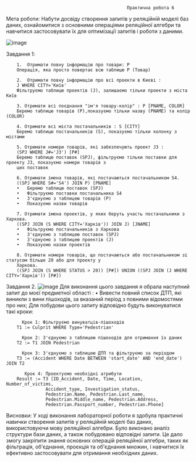                                                   Практична робота 6
                                                  
Мета роботи: Набути досвіду створення запитів у реляційній моделі баз даних, ознайомитися з основними операціями 
реляційної алгебри та навчитися застосовувати їх для оптимізації запитів і роботи з даними.

![image](https://github.com/user-attachments/assets/c14afb28-7836-45ea-b2d4-38d75c9de86b)


Завдання 1:

        1.	Отримати повну інформацію про товари: P
        Операція, яка просто повертає всю таблицю P (Товар)
        
        2.	Отримати повну інформацію про всі проекти в Києві :
        J WHERE CITY='Київ'
        Фільтруємо таблицю проектів (J), залишаємо тільки проекти з міста Київ
        
        3. Отримати всі поєднання "ім'я товару-колір" : P [PNAME, COLOR]
        Беремо таблицю товарів (P),показуємо тільки назву (PNAME) та колір (COLOR)
        
        4. Отримати всі міста постачальників : S [CITY]
        Беремо таблицю постачальників (S), показуємо тільки колонку з містами
        
        5. Отримати номери товарів, які забезпечують проект J3 : 
        (SPJ WHERE J#='J3') [P#]
        Беремо таблицю поставок (SPJ), фільтруємо тільки поставки для проекту J3, показуємо номери товарів з  
        цих поставок
        
        6. Отримати імена товарів, які постачаються постачальником S4. 
        ((SPJ WHERE S#='S4') JOIN P) [PNAME]
        •	Беремо таблицю поставок (SPJ)
        •	Фільтруємо поставки постачальника S4
        •	З'єднуємо з таблицею товарів (P)
        •	Показуємо назви товарів
        
        7. Отримати імена проектів, у яких беруть участь постачальники з Харкова. 
        ((SPJ JOIN (S WHERE CITY='Харків')) JOIN J) [JNAME]
        •	Фільтруємо постачальників з Харкова
        •	З'єднуємо з таблицею поставок (SPJ)
        •	З'єднуємо з таблицею проектів (J)
        •	Показуємо назви проектів
        
        8. Отримати номери товарів, що постачаються або постачальником зі статусом більше 20 або для проекту у 
        Харкова.
        ((SPJ JOIN (S WHERE STATUS > 20)) [P#]) UNION ((SPJ JOIN (J WHERE CITY='Харків')) [P#])

Завдання 2. 
![image](https://github.com/user-attachments/assets/d9941c27-5401-40ac-b8d2-d2a3eaaedbb7)
        Для виконання цього завдання я обрала наступний запит до моєї предметної області :
         •	Вивести повний список ДТП, які виникли з вини пішоходів, за вказаний
        період з повними відомостями про них;
        Для побудови цього запиту відповідно будуть виконуватися такі кроки:
        
          Крок 1: Фільтруємо винуватців-пішоходів 
        T1 := Culprit WHERE Type='Pedestrian'
        
          Крок 2: З'єднуємо з таблицею пішоходів для отримання їх даних 
        T2 := T1 JOIN Pedestrian
        
          Крок 3: З'єднуємо з таблицею ДТП та фільтруємо за періодом 
        T3 := (Accident WHERE Date BETWEEN 'start_date' AND 'end_date') JOIN T2
        
           Крок 4: Проектуємо необхідні атрибути 
        Result := T3 [ID_Accident, Date, Time, Location, Number_of_victims, 
                   Accident_type, Investigation_status, 
                   Pedestrian.Name, Pedestrian.Last_name, 
                   Pedestrian.Middle_name, Pedestrian.Address, 
                   Pedestrian.Passport_number, Pedestrian.Phone]


Висновки: 
У ході виконання лабораторної роботи я здобула практичні навички створення запитів у реляційній моделі баз даних, використовуючи мову реляційної алгебри. Було виконано аналіз структури бази даних, а також побудовано відповідні запити. Це дало змогу закріпити знання основних операцій реляційної алгебри, таких як фільтрація, об'єднання, проєкція та об'єднання множин, і навчитися їх ефективно застосовувати для отримання необхідних даних. 

